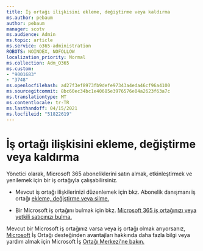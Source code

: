 ```yaml
---
title: İş ortağı ilişkisini ekleme, değiştirme veya kaldırma
ms.author: pebaum
author: pebaum
manager: scotv
ms.audience: Admin
ms.topic: article
ms.service: o365-administration
ROBOTS: NOINDEX, NOFOLLOW
localization_priority: Normal
ms.collection: Adm_O365
ms.custom:
- "9001683"
- "3748"
ms.openlocfilehash: ad27f3ef8973fb9defe97343a4eda46cf96a4100
ms.sourcegitcommit: 8bc60ec34bc1e40685e3976576e04a2623f63a7c
ms.translationtype: MT
ms.contentlocale: tr-TR
ms.lasthandoff: 04/15/2021
ms.locfileid: "51822619"
---
```

# <a name="add-change-or-remove-a-partner-relationship"></a>İş ortağı ilişkisini ekleme, değiştirme veya kaldırma

Yönetici olarak, Microsoft 365 aboneliklerini satın almak, etkinleştirmek ve yenilemek için bir iş ortağıyla çalışabilirsiniz. 

- Mevcut iş ortağı ilişkilerinizi düzenlemek için bkz. Abonelik danışmanı iş ortağı [ekleme, değiştirme veya silme.](https://docs.microsoft.com/microsoft-365/admin/misc/add-partner?view=o365-worldwide)

- Bir Microsoft iş ortağını bulmak için bkz. [Microsoft 365 iş ortağınızı veya yetkili satıcınızı bulma.](https://docs.microsoft.com/microsoft-365/admin/manage/find-your-partner-or-reseller?view=o365-worldwide)

Mevcut bir Microsoft iş ortağınız varsa veya iş ortağı olmak arıyorsanız, [Microsoft](https://support.microsoft.com/help/4499930/partner-center-overview) İş Ortağı desteğinden avantajları hakkında daha fazla bilgi veya yardım almak için Microsoft İş [Ortağı Merkezi'ne bakın.](https://aka.ms/partnersupport)
